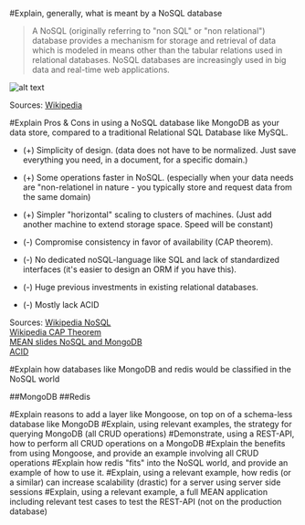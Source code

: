 #Explain, generally, what is meant by a NoSQL database
>A NoSQL (originally referring to "non SQL" or "non relational") database provides a mechanism for storage and retrieval of data which is modeled in means other 
>than the tabular relations used in relational databases. NoSQL databases are increasingly used in big data and real-time web applications.

![alt text](http://dataconomy.com/wp-content/uploads/2014/07/SQL-vs.-NoSQL.png "SQL vs noSQL")

Sources:
[Wikipedia](https://en.wikipedia.org/wiki/NoSQL)

#Explain Pros & Cons in using a NoSQL database like MongoDB as your data store, compared to a traditional 
Relational SQL Database like MySQL. 

- (+) Simplicity of design. (data does not have to be normalized. Just save everything you need, in a document, for a specific domain.)
- (+) Some operations faster in NoSQL. (especially when your data needs are "non-relationel in nature - you typically store and request data from the same domain)
- (+) Simpler "horizontal" scaling to clusters of machines. (Just add another machine to extend storage space. Speed will be constant)

- (-) Compromise consistency in favor of availability (CAP theorem).
- (-) No dedicated noSQL-language like SQL and lack of standardized interfaces (it's easier to design an ORM if you have this).
- (-) Huge previous investments in existing relational databases.
- (-) Mostly lack ACID

Sources: 
[Wikipedia NoSQL](https://en.wikipedia.org/wiki/NoSQL) <br>
[Wikipedia CAP Theorem](https://en.wikipedia.org/wiki/CAP_theorem) <br>
[MEAN slides NoSQL and MongoDB](http://js2016.azurewebsites.net/mongoDB/mongo.html#7) <br>
[ACID](https://en.wikipedia.org/wiki/ACID) <br>

#Explain how databases like MongoDB and redis would be classified in the NoSQL world 

##MongoDB
##Redis


#Explain reasons to add a layer like Mongoose, on top on of a schema-less database like MongoDB 
#Explain, using relevant examples, the strategy for querying MongoDB (all CRUD operations) 
#Demonstrate, using a REST-API, how to perform all CRUD operations on a MongoDB 
#Explain the benefits from using Mongoose, and provide an example involving all CRUD operations 
#Explain how redis "fits" into the NoSQL world, and provide an example of how to use it. 
#Explain, using a relevant example, how redis (or a similar) can increase scalability (drastic) for a server using 
server side sessions 
#Explain, using a relevant example, a full MEAN application including relevant test cases to test the REST-API 
(not on the production database) 